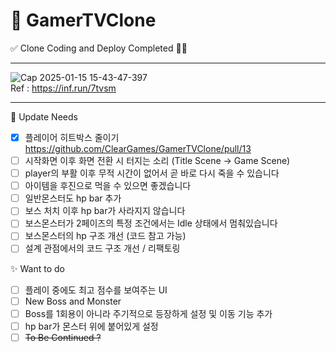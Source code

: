 # 📍 GamerTVClone

✅ Clone Coding and Deploy Completed 🎉✨
<hr/>

![Cap 2025-01-15 15-43-47-397](https://github.com/user-attachments/assets/671f0060-614d-4dec-8cb2-bbdb33fd67b3)  
Ref : https://inf.run/7tvsm   
<hr/>

📌 Update Needs  
- [x] 플레이어 히트박스 줄이기 https://github.com/ClearGames/GamerTVClone/pull/13  
- [ ] 시작화면 이후 화면 전환 시 터지는 소리 (Title Scene -> Game Scene)
- [ ] player의 부활 이후 무적 시간이 없어서 곧 바로 다시 죽을 수 있습니다  
- [ ] 아이템을 후진으로 먹을 수 있으면 좋겠습니다 
- [ ] 일반몬스터도 hp bar 추가  
- [ ] 보스 처치 이후 hp bar가 사라지지 않습니다   
- [ ] 보스몬스터가 2페이즈의 특정 조건에서는 Idle 상태에서 멈춰있습니다  
- [ ] 보스몬스터의 hp 구조 개선 (코드 참고 가능)  
- [ ] 설계 관점에서의 코드 구조 개선 / 리팩토링

✨ Want to do  
- [ ] 플레이 중에도 최고 점수를 보여주는 UI  
- [ ] New Boss and Monster  
- [ ] Boss를 1회용이 아니라 주기적으로 등장하게 설정 및 이동 기능 추가  
- [ ] hp bar가 몬스터 위에 붙어있게 설정  
- [ ] ~~To Be Continued ?~~
